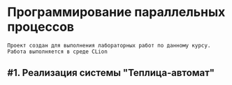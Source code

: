 # Программирование параллельных процессов
    Проект создан для выполнения лабораторных работ по данному курсу.
    Работа выполняется в среде CLion

## #1. Реализация системы "Теплица-автомат"
